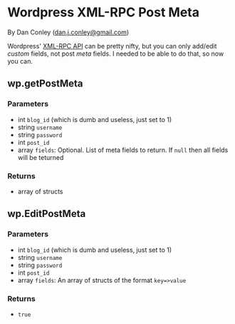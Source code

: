 # Wordpress XML-RPC Post Meta
By Dan Conley (dan.j.conley@gmail.com)

Wordpress' [XML-RPC API](http://codex.wordpress.org/XML-RPC_WordPress_API) can be pretty nifty, but you can only add/edit *custom* fields, not post *meta* fields. I needed to be able to do that, so now you can.

## wp.getPostMeta
### Parameters
* int `blog_id` (which is dumb and useless, just set to 1)
* string `username`
* string `password`
* int `post_id`
* array `fields`: Optional. List of meta fields to return. If `null` then all fields will be teturned

### Returns
* array of structs

## wp.EditPostMeta
### Parameters
* int `blog_id` (which is dumb and useless, just set to 1)
* string `username`
* string `password`
* int `post_id`
* array `fields`: An array of structs of the format `key=>value`

### Returns
* `true`

